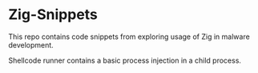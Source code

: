 # Zig-Snippets

This repo contains code snippets from exploring usage of Zig in malware development.

Shellcode runner contains a basic process injection in a child process.